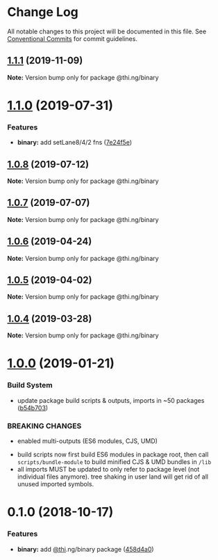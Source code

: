 # Change Log

All notable changes to this project will be documented in this file.
See [Conventional Commits](https://conventionalcommits.org) for commit guidelines.

## [1.1.1](https://github.com/thi-ng/umbrella/compare/@thi.ng/binary@1.1.0...@thi.ng/binary@1.1.1) (2019-11-09)

**Note:** Version bump only for package @thi.ng/binary





# [1.1.0](https://github.com/thi-ng/umbrella/compare/@thi.ng/binary@1.0.8...@thi.ng/binary@1.1.0) (2019-07-31)


### Features

* **binary:** add setLane8/4/2 fns ([7e24f5e](https://github.com/thi-ng/umbrella/commit/7e24f5e))





## [1.0.8](https://github.com/thi-ng/umbrella/compare/@thi.ng/binary@1.0.7...@thi.ng/binary@1.0.8) (2019-07-12)

**Note:** Version bump only for package @thi.ng/binary





## [1.0.7](https://github.com/thi-ng/umbrella/compare/@thi.ng/binary@1.0.6...@thi.ng/binary@1.0.7) (2019-07-07)

**Note:** Version bump only for package @thi.ng/binary





## [1.0.6](https://github.com/thi-ng/umbrella/compare/@thi.ng/binary@1.0.5...@thi.ng/binary@1.0.6) (2019-04-24)

**Note:** Version bump only for package @thi.ng/binary





## [1.0.5](https://github.com/thi-ng/umbrella/compare/@thi.ng/binary@1.0.4...@thi.ng/binary@1.0.5) (2019-04-02)

**Note:** Version bump only for package @thi.ng/binary





## [1.0.4](https://github.com/thi-ng/umbrella/compare/@thi.ng/binary@1.0.3...@thi.ng/binary@1.0.4) (2019-03-28)

**Note:** Version bump only for package @thi.ng/binary







# [1.0.0](https://github.com/thi-ng/umbrella/compare/@thi.ng/binary@0.1.2...@thi.ng/binary@1.0.0) (2019-01-21)


### Build System

* update package build scripts & outputs, imports in ~50 packages ([b54b703](https://github.com/thi-ng/umbrella/commit/b54b703))


### BREAKING CHANGES

* enabled multi-outputs (ES6 modules, CJS, UMD)

- build scripts now first build ES6 modules in package root, then call
  `scripts/bundle-module` to build minified CJS & UMD bundles in `/lib`
- all imports MUST be updated to only refer to package level
  (not individual files anymore). tree shaking in user land will get rid of
  all unused imported symbols.


# 0.1.0 (2018-10-17)


### Features

* **binary:** add [@thi](https://github.com/thi).ng/binary package ([458d4a0](https://github.com/thi-ng/umbrella/commit/458d4a0))
